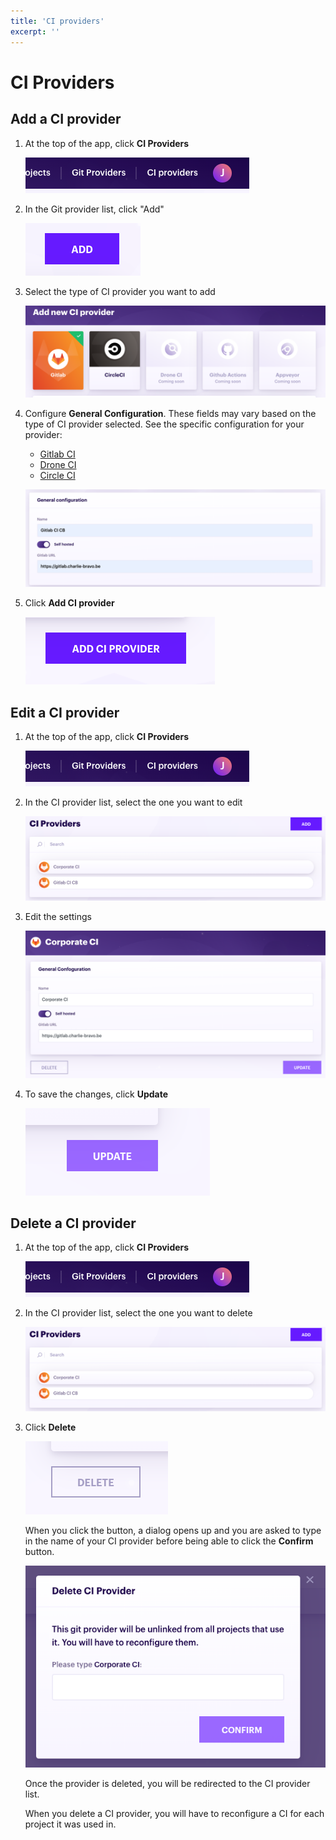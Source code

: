 ```yaml
---
title: 'CI providers'
excerpt: ''
---
```


# CI Providers

<div class="table-of-content"></div>

## Add a CI provider

1. At the top of the app, click **CI Providers**

    ![](../../../images/ci-providers/header-link.png)
    
1. In the Git provider list, click "Add"

    ![](../../../images/ci-providers/add-button.png)

1. Select the type of CI provider you want to add

    ![](../../../images/ci-providers/select-type.png)
    
1. Configure **General Configuration**. These fields may vary based on the type of CI provider selected. See the specific configuration for your provider:

    - [Gitlab CI](/ci-providers/gitlab-ci#provider-settings)    
    - [Drone CI](/ci-providers/drone-ci#provider-settings)
    - [Circle CI](/ci-providers/circle-ci#provider-settings)

    ![](../../../images/ci-providers/general-config.png)
    
1. Click **Add CI provider**

    ![](../../../images/ci-providers/add-ci-provider-button.png)
    
## Edit a CI provider

1. At the top of the app, click **CI Providers**

    ![](../../../images/ci-providers/header-link.png)
    
1. In the CI provider list, select the one you want to edit

    ![](../../../images/ci-providers/select-in-list.png)
    
1. Edit the settings

    ![](../../../images/ci-providers/form.png)
    
1. To save the changes, click **Update**

    ![](../../../images/ci-providers/update-button.png)
    
## Delete a CI provider

1. At the top of the app, click **CI Providers**

    ![](../../../images/ci-providers/header-link.png)
    
1. In the CI provider list, select the one you want to delete

    ![](../../../images/ci-providers/select-in-list.png)

1. Click **Delete**

    ![](../../../images/ci-providers/delete-button.png)

   When you click the button, a dialog opens up and you are asked to type in the name of your CI provider before being able to click the **Confirm** button.
       
   ![](../../../images/ci-providers/confirm-delete.png)
   
   Once the provider is deleted, you will be redirected to the CI provider list.

    <div class="blockquote" data-props='{ "mod": "info" }'>
    
    When you delete a CI provider, you will have to reconfigure a CI for each project it was used in.
    
    </div>
